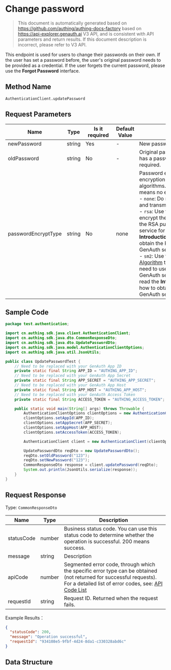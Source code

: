 # Change password

<!--
Warning ⚠️:
Do not modify this document directly,
https://github.com/Authing/authing-docs-factory
Use this project to generate
-->

<LastUpdated />

> This document is automatically generated based on https://github.com/authing/authing-docs-factory based on https://api-explorer.genauth.ai V3 API, and is consistent with API parameters and return results. If this document description is incorrect, please refer to V3 API.

This endpoint is used for users to change their passwords on their own. If the user has set a password before, the user's original password needs to be provided as a credential. If the user forgets the current password, please use the **Forgot Password** interface.

## Method Name

`AuthenticationClient.updatePassword`

## Request Parameters

| Name                | Type   | <div style="width:80px">Is it required</div> | Default Value | <div style="width:300px">Description</div>                                                                                                                                                                                                                                                                                                                                                                                                                                                                                                                                                                                                                                                                                                                                          | <div style="width:200px"></div>Example Value</div> |
| ------------------- | ------ | -------------------------------------------- | ------------- | ----------------------------------------------------------------------------------------------------------------------------------------------------------------------------------------------------------------------------------------------------------------------------------------------------------------------------------------------------------------------------------------------------------------------------------------------------------------------------------------------------------------------------------------------------------------------------------------------------------------------------------------------------------------------------------------------------------------------------------------------------------------------------------- | -------------------------------------------------- |
| newPassword         | string | Yes                                          | -             | New password                                                                                                                                                                                                                                                                                                                                                                                                                                                                                                                                                                                                                                                                                                                                                                        |                                                    |
| oldPassword         | string | No                                           | -             | Original password. If the user currently has a password set, this parameter is required.                                                                                                                                                                                                                                                                                                                                                                                                                                                                                                                                                                                                                                                                                            |                                                    |
| passwordEncryptType | string | No                                           | none          | Password encryption type. Supports encryption using RSA256 and SM2 algorithms. The default is `none`, which means no encryption. <br>- `none`: Do not encrypt the password and transmit it in plain text. <br>- `rsa`: Use the RSA256 algorithm to encrypt the password. You need to use the RSA public key of the GenAuth service for encryption. Please read the **Introduction** section to learn how to obtain the RSA256 public key of the GenAuth service. <br>- `sm2`: Use the [National Secret SM2 Algorithm](https://baike.baidu.com/item/SM2/15081831) to encrypt the password. You need to use the SM2 public key of the GenAuth service for encryption. Please read the **Introduction** section to learn how to obtain the SM2 public key of the GenAuth service. <br> | `none`                                             |

## Sample Code

```java
package test.authentication;

import cn.authing.sdk.java.client.AuthenticationClient;
import cn.authing.sdk.java.dto.CommonResponseDto;
import cn.authing.sdk.java.dto.UpdatePasswordDto;
import cn.authing.sdk.java.model.AuthenticationClientOptions;
import cn.authing.sdk.java.util.JsonUtils;

public class UpdatePasswordTest {
    // Need to be replaced with your GenAuth App ID
    private static final String APP_ID = "AUTHING_APP_ID";
    // Need to be replaced with your GenAuth App Secret
    private static final String APP_SECRET = "AUTHING_APP_SECRET";
    // Need to be replaced with your GenAuth App Host
    private static final String APP_HOST = "AUTHING_APP_HOST";
    // Need to be replaced with your GenAuth Access Token
    private static final String ACCESS_TOKEN = "AUTHING_ACCESS_TOKEN";

    public static void main(String[] args) throws Throwable {
        AuthenticationClientOptions clientOptions = new AuthenticationClientOptions();
        clientOptions.setAppId(APP_ID);
        clientOptions.setAppSecret(APP_SECRET);
        clientOptions.setAppHost(APP_HOST);
        clientOptions.setAccessToken(ACCESS_TOKEN);

        AuthenticationClient client = new AuthenticationClient(clientOptions);

        UpdatePasswordDto reqDto = new UpdatePasswordDto();
        reqDto.setOldPassword("123");
        reqDto.setNewPassword("123");
        CommonResponseDto response = client.updatePassword(reqDto);
        System.out.println(JsonUtils.serialize(response));
    }
}

```

## Request Response

Type: `CommonResponseDto`

| Name       | Type   | Description                                                                                                                                                                                                                                                                                                                                         |
| ---------- | ------ | --------------------------------------------------------------------------------------------------------------------------------------------------------------------------------------------------------------------------------------------------------------------------------------------------------------------------------------------------- |
| statusCode | number | Business status code. You can use this status code to determine whether the operation is successful. 200 means success.                                                                                                                                                                                                                             |
| message    | string | Description                                                                                                                                                                                                                                                                                                                                         |
| apiCode    | number | Segmented error code, through which the specific error type can be obtained (not returned for successful requests). For a detailed list of error codes, see: [API Code List](https://api-explorer.genauth.ai/?tag=group/%E5%BC%80%E5%8F%91%E5%87%86%E5%A4%87#tag/%E5%BC%80%E5%8F%91%E5%87%86%E5%A4%87/%E9%94%99%E8%AF%AF%E5%A4%84%E7%90%86/apiCode) |
| requestId  | string | Request ID. Returned when the request fails.                                                                                                                                                                                                                                                                                                        |

Example Results：

```json
{
  "statusCode": 200,
  "message": "Operation successful",
  "requestId": "934108e5-9fbf-4d24-8da1-c330328abd6c"
}
```

## Data Structure
